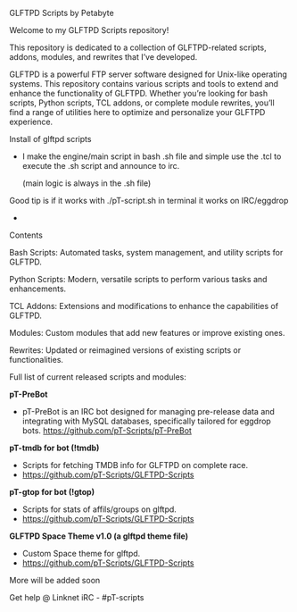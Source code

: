 GLFTPD Scripts by Petabyte

Welcome to my GLFTPD Scripts repository!

This repository is dedicated to a collection of GLFTPD-related scripts, addons, modules, and rewrites that I’ve developed.

GLFTPD is a powerful FTP server software designed for Unix-like operating systems. This repository contains various scripts and tools to extend and enhance the functionality of GLFTPD. Whether you’re looking for bash scripts, Python scripts, TCL addons, or complete module rewrites, you’ll find a range of utilities here to optimize and personalize your GLFTPD experience.

Install of glftpd scripts

- I make the engine/main script in bash .sh file and simple use the .tcl to execute the .sh script and announce to irc.

  (main logic is always in the .sh file)

  
Good tip is if it works with ./pT-script.sh in terminal it works on IRC/eggdrop

- 
Contents

Bash Scripts: Automated tasks, system management, and utility scripts for GLFTPD.

Python Scripts: Modern, versatile scripts to perform various tasks and enhancements.

TCL Addons: Extensions and modifications to enhance the capabilities of GLFTPD.

Modules: Custom modules that add new features or improve existing ones.

Rewrites: Updated or reimagined versions of existing scripts or functionalities.


Full list of current released scripts and modules:

**pT-PreBot**  
- pT-PreBot is an IRC bot designed for managing pre-release data and integrating with MySQL databases, specifically tailored for eggdrop bots. https://github.com/pT-Scripts/pT-PreBot

**pT-tmdb for bot (!tmdb)**
- Scripts for fetching TMDB info for GLFTPD on complete race.
- https://github.com/pT-Scripts/GLFTPD-Scripts

**pT-gtop for bot (!gtop)**
- Scripts for stats of affils/groups on glftpd.
- https://github.com/pT-Scripts/GLFTPD-Scripts

**GLFTPD Space Theme v1.0 (a glftpd theme file)**
- Custom Space theme for glftpd.
- https://github.com/pT-Scripts/GLFTPD-Scripts

More will be added soon

Get help @ Linknet iRC - #pT-scripts
